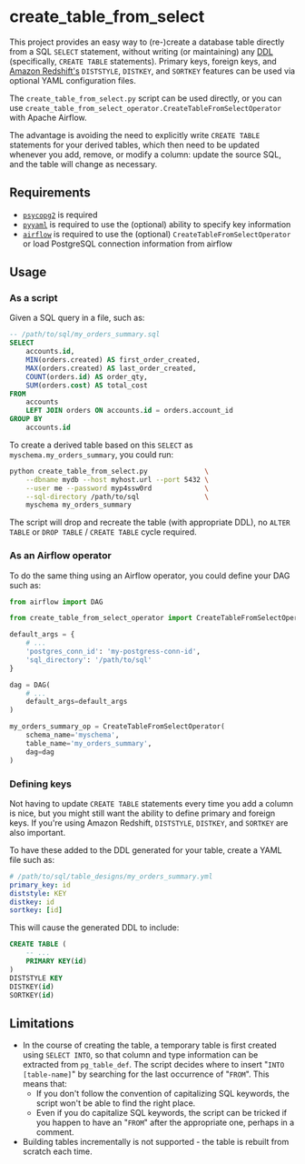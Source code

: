 <!-- -*- mode: gfm -*- -->

# create_table_from_select

This project provides an easy way to (re-)create a database table directly from
a SQL `SELECT` statement, without writing (or maintaining) any [DDL][]
(specifically, `CREATE TABLE` statements). Primary keys, foreign keys, and
[Amazon Redshift's][redshift] `DISTSTYLE`, `DISTKEY`, and `SORTKEY` features can
be used via optional YAML configuration files.

[DDL]: https://en.wikipedia.org/wiki/Data_definition_language
[redshift]: https://aws.amazon.com/redshift/

The `create_table_from_select.py` script can be used directly, or you can use
`create_table_from_select_operator.CreateTableFromSelectOperator` with Apache
Airflow.

The advantage is avoiding the need to explicitly write `CREATE TABLE` statements
for your derived tables, which then need to be updated whenever you add, remove,
or modify a column: update the source SQL, and the table will change as
necessary.

## Requirements

- [`psycopg2`][psycopg2] is required
- [`pyyaml`][pyyaml] is required to use the (optional) ability to specify key
  information
- [`airflow`][airflow] is required to use the (optional)
  `CreateTableFromSelectOperator` or load PostgreSQL connection information from
  airflow

[psycopg2]: http://initd.org/psycopg/
[pyyaml]: https://pyyaml.org/
[airflow]: https://airflow.apache.org/

## Usage

### As a script

Given a SQL query in a file, such as:

```sql
-- /path/to/sql/my_orders_summary.sql
SELECT
    accounts.id,
    MIN(orders.created) AS first_order_created,
    MAX(orders.created) AS last_order_created,
    COUNT(orders.id) AS order_qty,
    SUM(orders.cost) AS total_cost
FROM
    accounts
    LEFT JOIN orders ON accounts.id = orders.account_id
GROUP BY
    accounts.id
```

To create a derived table based on this `SELECT` as
`myschema.my_orders_summary`, you could run:

```sh
python create_table_from_select.py              \
    --dbname mydb --host myhost.url --port 5432 \
    --user me --password myp4ssw0rd             \
    --sql-directory /path/to/sql                \
    myschema my_orders_summary
```

The script will drop and recreate the table (with appropriate DDL), no `ALTER
TABLE` or `DROP TABLE` / `CREATE TABLE` cycle required.

### As an Airflow operator

To do the same thing using an Airflow operator, you could define your DAG such
as:

```python
from airflow import DAG

from create_table_from_select_operator import CreateTableFromSelectOperator

default_args = {
    # ...
    'postgres_conn_id': 'my-postgress-conn-id',
    'sql_directory': '/path/to/sql'
}

dag = DAG(
    # ...
    default_args=default_args
)

my_orders_summary_op = CreateTableFromSelectOperator(
    schema_name='myschema',
    table_name='my_orders_summary',
    dag=dag
)
```

### Defining keys

Not having to update `CREATE TABLE` statements every time you add a column is
nice, but you might still want the ability to define primary and foreign keys.
If you're using Amazon Redshift, `DISTSTYLE`, `DISTKEY`, and `SORTKEY` are also
important.

To have these added to the DDL generated for your table, create a YAML file such
as:

``` yaml
# /path/to/sql/table_designs/my_orders_summary.yml
primary_key: id
diststyle: KEY
distkey: id
sortkey: [id]
```

This will cause the generated DDL to include:

``` sql
CREATE TABLE (
    -- ...
    PRIMARY KEY(id)
)
DISTSTYLE KEY
DISTKEY(id)
SORTKEY(id)
```

## Limitations

- In the course of creating the table, a temporary table is first created using
  `SELECT INTO`, so that column and type information can be extracted from
  `pg_table_def`. The script decides where to insert "`INTO [table-name]`" by
  searching for the last occurrence of "`FROM`". This means that:
  - If you don't follow the convention of capitalizing SQL keywords, the script
    won't be able to find the right place.
  - Even if you do capitalize SQL keywords, the script can be tricked if you
    happen to have an "`FROM`" after the appropriate one, perhaps in a comment.
- Building tables incrementally is not supported - the table is rebuilt from
  scratch each time.

